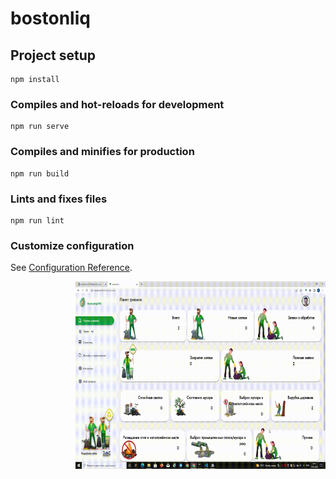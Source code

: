 # bostonliq

## Project setup
```
npm install
```

### Compiles and hot-reloads for development
```
npm run serve
```

### Compiles and minifies for production
```
npm run build
```

### Lints and fixes files
```
npm run lint
```

### Customize configuration
See [Configuration Reference](https://cli.vuejs.org/config/).


<p><img align="right" alt="gif" src="https://github.com/Azizkhan1992/Bostonlik-Vue/blob/main/Bostonlik.gif" width="400" height="300"/></p>
